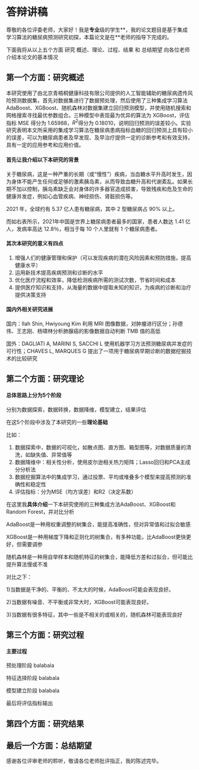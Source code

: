 # 答辩讲稿

尊敬的各位评委老师，大家好！我是**专业**级的学生**，我的论文题目是基于集成学习算法的糖尿病预测研究初探，本篇论文是在**老师的指导下完成的。

下面我将从以上五个方面 研究 概述、理论、过程、结果 和 总结期望 向各位老师介绍本论文的基本情况

## 第一个方面：研究概述

本研究使用了由北京青梧桐健康科技有限公司提供的人工智能辅助的糖尿病遗传风险预测数据集，首先对数据集进行了数据预处理，然后使用了三种集成学习算法 AdaBoost、XGBoost、随机森林对数据集建立回归预测模型，并使用随机搜索和网格搜索寻找最优参数组合。三种模型中表现最为优异的算法为 XGBoost，评估指标 MSE 得分为 1.65988，$R^2$得分为 0.18010，说明回归预测的误差较小。实验研究表明本文所采用的集成学习算法在糖尿病患病指标血糖的回归预测上具有较小的误差，可以为糖尿病患者及早发现、及早治疗提供一定的诊断参考和有效支持，具有一定的应用参考和应用价值。

#### 首先让我介绍以下本研究的背景

关于糖尿病，这是一种严重的长期（或“慢性”）疾病，当血糖水平升高时发生，因为身体不能产生任何或足够的激素胰岛素，从而导致血糖升高和代谢紊乱。如果长期不加以控制，胰岛素缺乏会对身体的许多器官造成损害，导致残疾和危及生命的健康并发症，例如心血管疾病、神经损伤、肾脏损伤等。

2021 年，全球约有 5.37 亿人患有糖尿病，其中 2 型糖尿病占 90% 以上。

而如右表所示，2021年中国是世界上糖尿病患者最多的国家，患者人数达 1.41 亿 人，发病率高达 12.8％，相当于每 10 个人里就有 1 个糖尿病患者。

#### 其次本研究的意义有四点

1. 增强人们的健康管理和保护（可以发现疾病的潜在风险因素和预防措施，提高健康水平）
2. 运用新技术提高疾病预测和诊断的水平
3. 优化医疗流程和效率，降低检测疾病所需的测试次数，节省时间和成本
4. 提供医疗知识和支持，从海量的数据中提取未知的知识，为疾病的诊断和治疗提供决策支持

#### 国内外相关研究进展

国内：Ilah Shin, Hwiyoung Kim 利用 MRI 图像数据，对肿瘤进行区分；孙德伟、王志刚、杨啸林分析肺腺癌的影像数据自动判断 TMB 值的高低

国外：DAGLIATI A, MARINI S, SACCHI L 使用机器学习方法预测糖尿病并发症的可行性；CHAVES L, MARQUES G 提出了一项用于糖尿病早期诊断的数据挖掘技术的比较研究

## 第二个方面：研究理论

#### 总体思路上分为5个阶段

分别为数据探索，数据转换，数据降维，模型建立，结果评估

在这5个阶段中涉及了本研究的一些**理论基础**

比如：

1. 数据探索中，数据的可视化，如散点图、直方图、箱型图等，对数据质量的清洗，如缺失值、异常值等
2. 数据降维中：相关性分析，使用皮尔逊相关热力矩阵；Lasso回归和PCA主成分分析法
3. 数据挖掘算法中的集成学习，通过投票、平均或堆叠多个模型来提高预测的准确性和稳定性
4. 评估指标：分为MSE（均方误差）和R2（决定系数）

在这里我**具体介绍**一下本研究使用的三种集成方法AdaBoost、XGBoost和Random Forest，并对比分析

AdaBoost是一种用权重调整的树集合，能提高准确性，但对异常值和过拟合敏感

XGBoost是一种用梯度下降和正则化的树集合，有多种功能，比AdaBoost更快更好，但需要调参

随机森林是一种用自举样本和随机特征的树集合，能降低方差和过拟合，但可能比提升算法慢或不准

对比之下：

1)当数据是干净的、平衡的、不太大的时候，AdaBoost可能会表现良好。

2)当数据有噪音、不平衡或非常大时，XGBoost可能表现良好。

3)当数据有很多特征，其中一些是不相关的或相关的，随机森林可能表现良好

## 第三个方面：研究过程

#### 主要过程

预处理阶段 balabala

特征选择阶段 balabala

模型建立阶段 balabala

最后将评估指标输出

## 第四个方面：研究结果

## 最后一个方面：总结期望

感谢各位评审老师的聆听，敬请各位老师批评指正，我的陈述完毕。